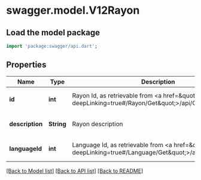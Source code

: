 # swagger.model.V12Rayon

## Load the model package
```dart
import 'package:swagger/api.dart';
```

## Properties
Name | Type | Description | Notes
------------ | ------------- | ------------- | -------------
**id** | **int** | Rayon Id, as retrievable from &lt;a href&#x3D;\&quot;?deepLinking&#x3D;true#/Rayon/Get\&quot;&gt;/api/Customer&lt;/a&gt; | [optional] [default to null]
**description** | **String** | Rayon description | [optional] [default to null]
**languageId** | **int** | Language Id, as retrievable from &lt;a href&#x3D;\&quot;?deepLinking&#x3D;true#/Language/Get\&quot;&gt;/api/Language&lt;/a&gt; | [optional] [default to null]

[[Back to Model list]](../README.md#documentation-for-models) [[Back to API list]](../README.md#documentation-for-api-endpoints) [[Back to README]](../README.md)


